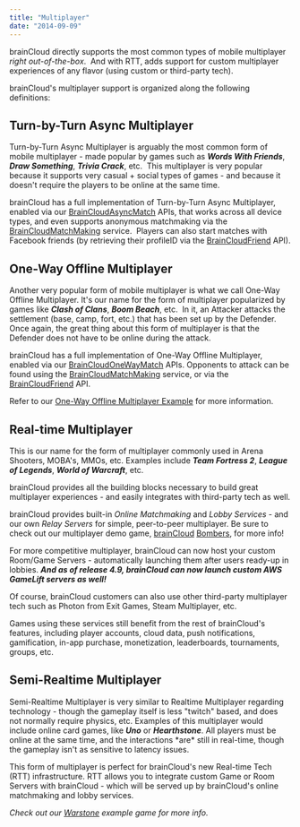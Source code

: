 ```yaml
---
title: "Multiplayer"
date: "2014-09-09"
---
```


brainCloud directly supports the most common types of mobile multiplayer _right out-of-the-box_.  And with RTT, adds support for custom multiplayer experiences of any flavor (using custom or third-party tech).

brainCloud's multiplayer support is organized along the following definitions:

## Turn-by-Turn Async Multiplayer

Turn-by-Turn Async Multiplayer is arguably the most common form of mobile multiplayer - made popular by games such as **_Words With Friends_**, **_Draw Something_**, **_Trivia Crack_**, etc.  This multiplayer is very popular because it supports very casual + social types of games - and because it doesn't require the players to be online at the same time.

brainCloud has a full implementation of Turn-by-Turn Async Multiplayer, enabled via our [BrainCloudAsyncMatch](/api/capi/asyncmatch) APIs, that works across all device types, and even supports anonymous matchmaking via the [BrainCloudMatchMaking](/api/capi/matchmaking) service.  Players can also start matches with Facebook friends (by retrieving their profileID via the [BrainCloudFriend](/api/capi/friend) API).

## One-Way Offline Multiplayer

Another very popular form of mobile multiplayer is what we call One-Way Offline Multiplayer. It's our name for the form of multiplayer popularized by games like **_Clash of Clans_**, **_Boom Beach_**, etc.  In it, an Attacker attacks the settlement (base, camp, fort, etc.) that has been set up by the Defender. Once again, the great thing about this form of multiplayer is that the Defender does not have to be online during the attack.

brainCloud has a full implementation of One-Way Offline Multiplayer, enabled via our [BrainCloudOneWayMatch](/api/capi/onewaymatch) APIs. Opponents to attack can be found using the [BrainCloudMatchMaking](/api/capi/matchmaking) service, or via the [BrainCloudFriend](/api/capi/friend) API.

Refer to our [One-Way Offline Multiplayer Example](/learn/key-concepts/multiplayer/one-way-offline-multiplayer-example/) for more information.

## Real-time Multiplayer

This is our name for the form of multiplayer commonly used in Arena Shooters, MOBA's, MMOs, etc. Examples include _**Team Fortress 2**_, _**League of Legends**_, _**World of Warcraft**_, etc.

brainCloud provides all the building blocks necessary to build great multiplayer experiences - and easily integrates with third-party tech as well.

brainCloud provides built-in _Online Matchmaking_ and _Lobby Services_ - and our own _Relay Servers_ for simple, peer-to-peer multiplayer. Be sure to check out our multiplayer demo game, [brainCloud](/learn/sdk-tutorials/unity-tutorials/bombers-rtt-example-game/) [Bombers](/learn/sdk-tutorials/unity-tutorials/braincloud-bombers-example-game/), for more info!

For more competitive multiplayer, brainCloud can now host your custom Room/Game Servers - automatically launching them after users ready-up in lobbies. _**And as of release 4.9, brainCloud can now launch custom AWS GameLift servers as well!**_

Of course, brainCloud customers can also use other third-party multiplayer tech such as Photon from Exit Games, Steam Multiplayer, etc.

Games using these services still benefit from the rest of brainCloud's features, including player accounts, cloud data, push notifications, gamification, in-app purchase, monetization, leaderboards, tournaments, groups, etc.

## Semi-Realtime Multiplayer

Semi-Realtime Multiplayer is very similar to Realtime Multiplayer regarding technology - though the gameplay itself is less "twitch" based, and does not normally require physics, etc. Examples of this multiplayer would include online card games, like _**Uno**_ or _**Hearthstone**_. All players must be online at the same time, and the interactions \*are\* still in real-time, though the gameplay isn't as sensitive to latency issues.

This form of multiplayer is perfect for brainCloud's new Real-time Tech (RTT) infrastructure. RTT allows you to integrate custom Game or Room Servers with brainCloud - which will be served up by brainCloud's online matchmaking and lobby services.

_Check out our [Warstone](https://github.com/getbraincloud/examples-javascript) example game for more info._

<DocCardList />